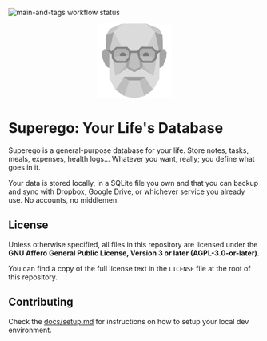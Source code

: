 ![main-and-tags workflow status](https://github.com/superegodev/superego/actions/workflows/main-and-tags.yml/badge.svg)

<p align="center">
  <img alt="Superego logo" src="./docs/images/logo.svg" style="height: 150px;" />
</p>

# Superego: Your Life's Database

Superego is a general-purpose database for your life. Store notes, tasks, meals,
expenses, health logs... Whatever you want, really; you define what goes in it.

Your data is stored locally, in a SQLite file you own and that you can backup
and sync with Dropbox, Google Drive, or whichever service you already use. No
accounts, no middlemen.

## License

Unless otherwise specified, all files in this repository are licensed under the
**GNU Affero General Public License, Version 3 or later (AGPL-3.0-or-later)**.

You can find a copy of the full license text in the `LICENSE` file at the root
of this repository.

## Contributing

Check the [docs/setup.md](./docs/setup.md) for instructions on how to setup your
local dev environment.

